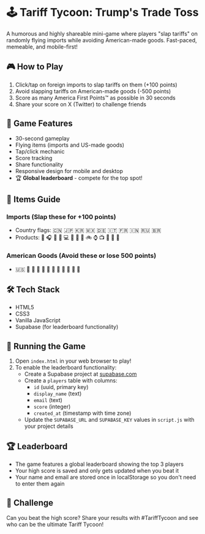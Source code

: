# 🕹️ Tariff Tycoon: Trump's Trade Toss

A humorous and highly shareable mini-game where players "slap tariffs" on randomly flying imports while avoiding American-made goods. Fast-paced, memeable, and mobile-first!

## 🎮 How to Play

1. Click/tap on foreign imports to slap tariffs on them (+100 points)
2. Avoid slapping tariffs on American-made goods (-500 points)
3. Score as many America First Points™ as possible in 30 seconds
4. Share your score on X (Twitter) to challenge friends

## 🚀 Game Features

- 30-second gameplay
- Flying items (imports and US-made goods)
- Tap/click mechanic
- Score tracking
- Share functionality
- Responsive design for mobile and desktop
- 🏆 **Global leaderboard** - compete for the top spot!

## 👾 Items Guide

### Imports (Slap these for +100 points)
- Country flags: 🇨🇳 🇯🇵 🇰🇷 🇲🇽 🇩🇪 🇮🇹 🇫🇷 🇮🇳 🇷🇺 🇧🇷
- Products: 🐼 🎧 🚗 📱 💻 👟 👕 🧸 🚲 ⌚ 📺 🍜 🍵 🍚

### American Goods (Avoid these or lose 500 points)
- 🇺🇸 🍔 🗽 🦅 🎸 🧢 🌭 🏈 🥧 🍕 🚀 🚜

## 🛠️ Tech Stack

- HTML5
- CSS3
- Vanilla JavaScript
- Supabase (for leaderboard functionality)

## 🚀 Running the Game

1. Open `index.html` in your web browser to play!
2. To enable the leaderboard functionality:
   - Create a Supabase project at [supabase.com](https://supabase.com)
   - Create a `players` table with columns:
     - `id` (uuid, primary key)
     - `display_name` (text)
     - `email` (text)
     - `score` (integer)
     - `created_at` (timestamp with time zone)
   - Update the `SUPABASE_URL` and `SUPABASE_KEY` values in `script.js` with your project details

## 🏆 Leaderboard

- The game features a global leaderboard showing the top 3 players
- Your high score is saved and only gets updated when you beat it
- Your name and email are stored once in localStorage so you don't need to enter them again

## 🎯 Challenge

Can you beat the high score? Share your results with #TariffTycoon and see who can be the ultimate Tariff Tycoon! 
